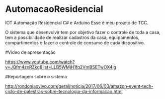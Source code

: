 # AutomacaoResidencial
IOT Automação Residencial C# e Arduino
Esse é meu projeto de TCC.


O sistema que desenvolvir tem por objetivo fazer o controle de toda a casa, tem a possibilidade de realizar cadastros da casa, equipamentos, compartimentos e fazer o controle de consumo de cada dispositivo.


#Vídeo de apresentação


https://www.youtube.com/watch?v=JQfm4zxRZkg&list=LLB5WMjH1fq2VmBSETwOX4ig

#Reportagem sobre o sistema


http://rondoniaovivo.com/geral/noticia/2017/06/03/amazon-event-tech-ciclo-de-palestras-sobre-tecnologia-da-informacao.html

